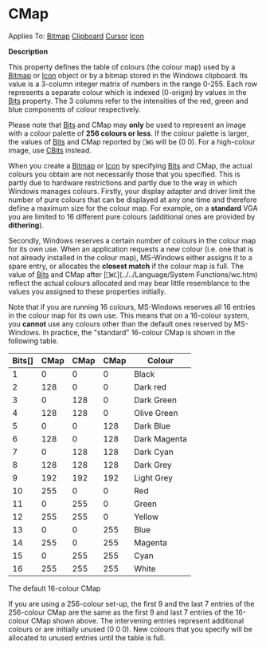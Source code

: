 




<h1 class="heading"><span class="name">CMap</span></h1>

Applies To: [Bitmap](./bitmap.md) [Clipboard](./clipboard.md) [Cursor](./cursor.md) [Icon](./icon.md)


**Description**


This property defines the table of colours (the colour map) used by a [Bitmap](./bitmap.md) or [Icon](./icon.md) object or by a bitmap stored in the Windows clipboard. Its value is a 3-column integer matrix of numbers in the range 0-255. Each row represents a separate colour which is indexed (0-origin) by values in the [Bits](bits.md) property. The 3 columns refer to the intensities of the red, green and blue components of colour respectively.



Please note that [Bits](bits.md) and CMap may **only** be used to represent an image with a colour palette of **256 colours or less**. If the colour palette is larger, the values of [Bits](bits.md) and CMap reported by `⎕WG` will be (0 0). For a high-colour image, use [CBits](cbits.md) instead.


When you create a [Bitmap](./bitmap.md) or [Icon](./icon.md) by specifying [Bits](bits.md) and CMap, the actual colours you obtain are not necessarily those that you specified. This is partly due to hardware restrictions and partly due to the way in which Windows manages colours. Firstly, your display adapter and driver limit the number of pure colours that can be displayed at any one time and therefore define a maximum size for the colour map. For example, on a **standard** VGA you are limited to 16 different pure colours (additional ones are provided by **dithering**).


Secondly, Windows reserves a certain number of colours in the colour map for its own use. When an application requests a new colour (i.e. one that is not already installed in the colour map), MS-Windows either assigns it to a spare entry, or allocates the **closest match** if the colour map is full. The value of [Bits](bits.md) and CMap after [`⎕WC`](../../Language/System Functions/wc.htm) reflect the actual colours allocated and may bear little resemblance to the values you assigned to these properties initially.


Note that if you are running 16 colours, MS-Windows reserves all 16 entries in the colour map for its own use. This means that on a 16-colour system, you **cannot** use any colours other than the default ones reserved by MS-Windows. In practice, the "standard" 16-colour CMap is shown in the following table.


| Bits[] | CMap | CMap | CMap | Colour |
| --- | --- | --- | --- | ---  |
| 1 | 0 | 0 | 0 | Black |
| 2 | 128 | 0 | 0 | Dark red |
| 3 | 0 | 128 | 0 | Dark Green |
| 4 | 128 | 128 | 0 | Olive Green |
| 5 | 0 | 0 | 128 | Dark Blue |
| 6 | 128 | 0 | 128 | Dark Magenta |
| 7 | 0 | 128 | 128 | Dark Cyan |
| 8 | 128 | 128 | 128 | Dark Grey |
| 9 | 192 | 192 | 192 | Light Grey |
| 10 | 255 | 0 | 0 | Red |
| 11 | 0 | 255 | 0 | Green |
| 12 | 255 | 255 | 0 | Yellow |
| 13 | 0 | 0 | 255 | Blue |
| 14 | 255 | 0 | 255 | Magenta |
| 15 | 0 | 255 | 255 | Cyan |
| 16 | 255 | 255 | 255 | White |


The default 16-colour CMap


If you are using a 256-colour set-up, the first 9 and the last 7 entries of the 256-colour CMap are the same as the first 9 and last 7 entries of the 16-colour CMap shown above. The intervening entries represent additional colours or are initially unused (0 0 0). New colours that you specify will be allocated to unused entries until the table is full.


